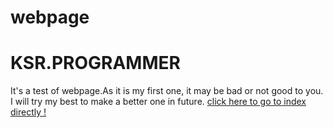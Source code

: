 # webpage
<body>
  <div>
  <h1>KSR.PROGRAMMER</h1>
    <p1>
      It's a test of webpage.As it is my first one, it may be bad or not good to you.
      I will try my best to make a better one in future.
      </p1>
    <a href="/">click here to go to index directly !</a>
  </div>
  </body>
